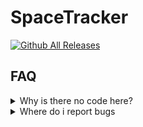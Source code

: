 
# SpaceTracker

[![Github All Releases](https://img.shields.io/github/downloads/fearlessnite345/spacetracker/total.svg)](https://github.com/FearlessNite345/SpaceTracker/releases)

## FAQ
<details>
<summary>Why is there no code here?</summary>
<br>
Currently im only using the repository to update the app and make new releases for people
</details>
<details>
<summary>Where do i report bugs</summary>
<br>
Please report your bugs in the issues tab here in Github
</details>
